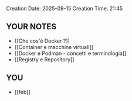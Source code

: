 Creation Date: 2025-09-15 
Creation Time: 21:45

## YOUR NOTES
- [[Che cos'è Docker ?]]
- [[Container e macchine virtuali]]
- [[Docker e Podman - concetti e terminologia]]
- [[Registry e Repository]]
## YOU
- [[feb]]